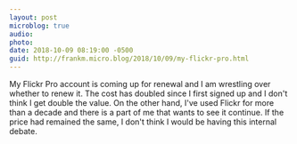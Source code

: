```yaml
---
layout: post
microblog: true
audio: 
photo: 
date: 2018-10-09 08:19:00 -0500
guid: http://frankm.micro.blog/2018/10/09/my-flickr-pro.html
---
```

My Flickr Pro account is coming up for renewal and I am wrestling over whether to renew it. The cost has doubled since I first signed up and I don't think I get double the value. On the other hand, I've used Flickr for more than a decade and there is a part of me that wants to see it continue. If the price had remained the same, I don't think I would be having this internal debate.
